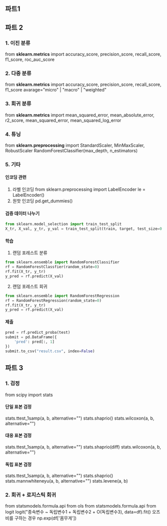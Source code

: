 ## 파트1


## 파트 2
### 1. 이진 분류
from **sklearn.metrics** import accuracy_score, precision_score, recall_score, f1_score, roc_auc_score
### 2. 다중 분류
from **sklearn.metrics** import accuracy_score, precision_score, recall_score, f1_score
avarage="micro" | "macro" | "weighted"
### 3. 회귀 분류
from **sklearn.metrics** import mean_squared_error, mean_absolute_error, r2_score, mean_squared_error, mean_squared_log_error
### 4. 튜닝
from **sklearn.preprocessing** import StandardScaler, MinMaxScaler, RobustScaler
RandomForestClassifier(max_depth, n_estimators)

### 5. 기타
#### 인코딩 관련
1. 라벨 인코딩
	from sklearn.preprocessing import LabelEncoder
	le = LabelEncoder()
2. 원핫 인코딩
	pd.get_dummies()
#### 검증 데이터 나누기
```python
from sklearn.model_selection import train_test_split
X_tr, X_val, y_tr, y_val = train_test_split(train, target, test_size=0.2, random_state=0)
```
#### 학습
1. 랜덤 포레스트 분류
```python
from sklearn.ensemble import RandomForestClassifier
rf = RandomForestClassfier(random_state=0)
rf.fit(X_tr, y_tr)
y_pred = rf.predict(X_val)
```
2. 랜덤 포레스트 회귀
```python
from sklearn.ensemble import RandomForestRegression
rf = RandomForestRegression(random_state=0)
rf.fit(X_tr, y_tr)
y_pred = rf.predict(X_val)
```

#### 제출
```python
pred = rf.predict_proba(test)
submit = pd.DataFrame({
	'pred': pred[:, 1]
})
submit.to_csv("result.csv", index=False)
```

## 파트 3

### 1. 검정
from scipy import stats
#### 단일 표본 검정
stats.ttest_1samp(a, b, alternative="")
stats.shaprio()
stats.wilcoxon(a, b, alternative="")
#### 대응 표본 검정
stats.ttest_1samp(a, b, alternative="")
stats.shaprio(diff)
stats.wilcoxon(a, b, alternative="")
#### 독립 표본 검정
stats.ttest_1samp(a, b, alternative="")
stats.shaprio()
stats.mannwhiteneyu(a, b, alternative="")
stats.levene(a, b)

### 2. 회귀 + 로지스틱 회귀
from statsmodels.formula.api from ols
from statsmodels.formula.api from logit
logit("종속변수 ~ 독립변수1 + 독립변수2 + O(독립변수3), data=df).fit()
오즈비를 구하는 경우 np.exp(df['몸무게'])